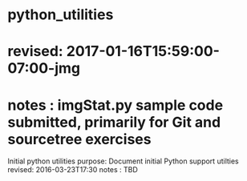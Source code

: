 # python_utilities
# revised: 2017-01-16T15:59:00-07:00-jmg
# notes  : imgStat.py sample code submitted, primarily for Git and sourcetree exercises
Initial python utilities
purpose: Document initial Python support utilties
revised: 2016-03-23T17:30
notes  : TBD

